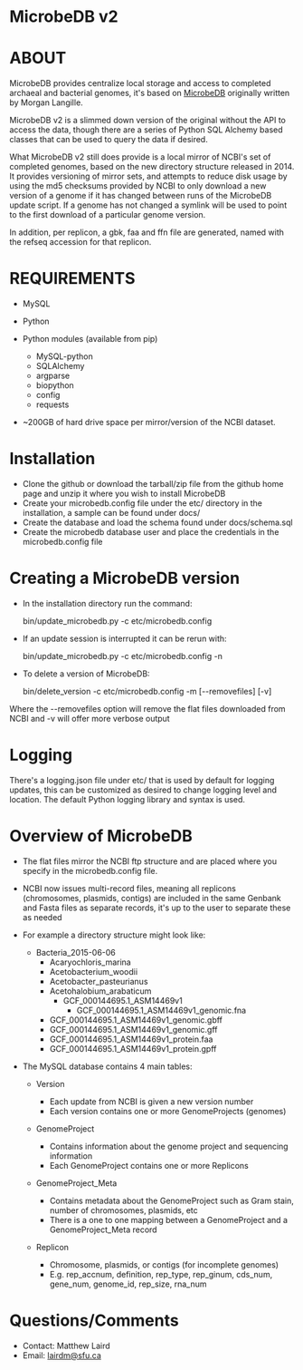 MicrobeDB v2
==

ABOUT
=====

MicrobeDB provides centralize local storage and access to completed archaeal and bacterial genomes, it's based on [MicrobeDB](https://github.com/mlangill/MicrobeDB) originally written by Morgan Langille.

MicrobeDB v2 is a slimmed down version of the original without the API to access the data, though there are a series of Python SQL Alchemy based classes that can be used to query the data if desired.

What MicrobeDB v2 still does provide is a local mirror of NCBI's set of completed genomes, based on the new directory structure released in 2014.  It provides versioning of mirror sets, and attempts to reduce disk usage by using the md5 checksums provided by NCBI to only download a new version of a genome if it has changed between runs of the MicrobeDB update script.  If a genome has not changed a symlink will be used to point to the first download of a particular genome version.

In addition, per replicon, a gbk, faa and ffn file are generated, named with the refseq accession for that replicon.

REQUIREMENTS
============

* MySQL
* Python

* Python modules (available from pip)
  * MySQL-python
  * SQLAlchemy
  * argparse
  * biopython
  * config
  * requests

* ~200GB of hard drive space per mirror/version of the NCBI dataset.

Installation
============

* Clone the github or download the tarball/zip file from the github home page and unzip it where you wish to install MicrobeDB
* Create your microbedb.config file under the etc/ directory in the installation, a sample can be found under docs/
* Create the database and load the schema found under docs/schema.sql
* Create the microbedb database user and place the credentials in the microbedb.config file

Creating a MicrobeDB version
============================

* In the installation directory run the command:

    bin/update_microbedb.py -c etc/microbedb.config

* If an update session is interrupted it can be rerun with:

    bin/update_microbedb.py -c etc/microbedb.config -n

* To delete a version of MicrobeDB:

    bin/delete_version -c etc/microbedb.config -m <version id> [--removefiles] [-v]

Where the --removefiles option will remove the flat files downloaded from NCBI and -v will offer more verbose output

Logging
=======

There's a logging.json file under etc/ that is used by default for logging updates, this can be customized as desired to change logging level and location.  The default Python logging library and syntax is used.

Overview of MicrobeDB
=====================

* The flat files mirror the NCBI ftp structure and are placed where you specify in the microbedb.config file.

* NCBI now issues multi-record files, meaning all replicons (chromosomes, plasmids, contigs) are included in the same Genbank and Fasta files as separate records, it's up to the user to separate these as needed

* For example a directory structure might look like:

  * Bacteria_2015-06-06
    * Acaryochloris_marina
    * Acetobacterium_woodii
    * Acetobacter_pasteurianus
    * Acetohalobium_arabaticum
      * GCF_000144695.1_ASM14469v1
      	* GCF_000144695.1_ASM14469v1_genomic.fna
	* GCF_000144695.1_ASM14469v1_genomic.gbff
	* GCF_000144695.1_ASM14469v1_genomic.gff
	* GCF_000144695.1_ASM14469v1_protein.faa
	* GCF_000144695.1_ASM14469v1_protein.gpff

* The MySQL database contains 4 main tables:

  * Version
    
    * Each update from NCBI is given a new version number
    * Each version contains one or more GenomeProjects (genomes)

  * GenomeProject

    * Contains information about the genome project and sequencing information
    * Each GenomeProject contains one or more Replicons

  * GenomeProject_Meta

    * Contains metadata about the GenomeProject such as Gram stain, number of chromosomes, plasmids, etc
    * There is a one to one mapping between a GenomeProject and a GenomeProject_Meta record

  * Replicon

    * Chromosome, plasmids, or contigs (for incomplete genomes)
    * E.g. rep_accnum, definition, rep_type, rep_ginum, cds_num, gene_num, genome_id, rep_size, rna_num

Questions/Comments
==================
* Contact: Matthew Laird
* Email: lairdm@sfu.ca
